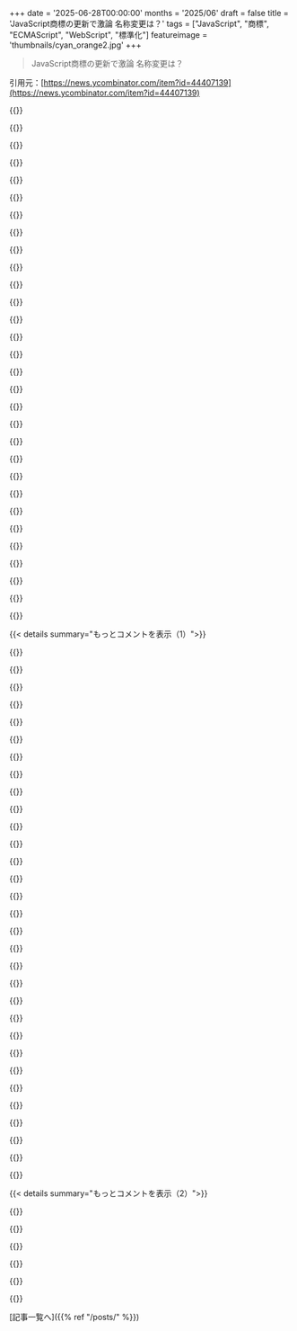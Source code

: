 +++
date = '2025-06-28T00:00:00'
months = '2025/06'
draft = false
title = 'JavaScript商標の更新で激論 名称変更は？'
tags = ["JavaScript", "商標", "ECMAScript", "WebScript", "標準化"]
featureimage = 'thumbnails/cyan_orange2.jpg'
+++

> JavaScript商標の更新で激論 名称変更は？

引用元：[https://news.ycombinator.com/item?id=44407139](https://news.ycombinator.com/item?id=44407139)




{{<matomeQuote body="マジな話、JavaScriptの名前をWebScriptに変えようぜ。WebAssemblyとか他のと合うし、商標も大丈夫そう。Javaって付いてるせいで混乱するし、名前はダサいままじゃん。今こそちゃんとした名前に変えるチャンスだって！最初数年は面倒かもだけど、絶対WebScriptで良かったって思う日が来るよ。" userName="tolmasky" createdAt="2025/06/29 12:03:05" color="#ff5733">}}




{{<matomeQuote body="WebScriptって名前なら、技術的なJavaScript（ECMAScript）と、みんなが普通に使うブラウザのAPI（FetchとかWebSocket）をまとめて呼べるから便利かもね。JSって言っても、実はブラウザ機能だったりして紛らわしいじゃん？でもWebScriptなら、開発者が「いつものJS」って思ってる集合体をうまく表せるんだ。ECMAScriptは純粋な仕様名だから、普段使いにはWebScriptの方がいいと思う。" userName="tolmasky" createdAt="2025/06/29 19:18:22" color="#45d325">}}




{{<matomeQuote body="WebScriptはAppleが商標登録してるみたいだよ<br>https://www.apple.com/legal/intellectual-property/trademark/...<br>でも今も使えるかは分かんないけどね。" userName="HelloImSteven" createdAt="2025/06/30 01:16:15" color="#38d3d3">}}




{{<matomeQuote body="USPTOで見たら、そのWebScriptの商標はもう「dead」（無効）になってるみたいだよ<br>https://tsdr.uspto.gov/#caseNumber=75300777\u0026caseSearchType=U..." userName="tolmasky" createdAt="2025/06/30 02:55:04" color="#785bff">}}




{{<matomeQuote body="ECMAScriptを使えばいいじゃん。どうせエコシステムでesmとかes6とかesnextとか、ECMAScript関連の言葉ってみんな使ってるんだし。" userName="SwiftyBug" createdAt="2025/06/29 16:59:45" color="">}}




{{<matomeQuote body="ECMAScriptもいいけど、多分流行らないだろうね。商標の都合でできた名前だし、マーケティング向きじゃないんだ。ECMAScriptにすると、OracleにJavaScriptを奪われたみたいで「負けた」感が出るかも。「JavaScriptを守ろう！」ってなりそう。WebScriptならHTML5みたいに、新しいスタートって感じを出せる。ECMAScriptを今から広めるのは無理だと思うよ。" userName="tolmasky" createdAt="2025/06/29 17:39:09" color="#785bff">}}




{{<matomeQuote body="マジで全部同意！変えるなら今だね。個人的にはECMAScriptの方が慣れてるけど、WebScriptが初心者とかよく知らない人にも分かりやすい名前だってのはナイスな指摘だと思うよ。" userName="0manrho" createdAt="2025/06/30 20:43:46" color="">}}




{{<matomeQuote body="要するにWebScriptはいい感じ、覚えやすいしね。<br>で、個人的な追加意見だけど：OracleとJavaTMはいつもの通り消え失せてくれたまえ。" userName="jasonm23" createdAt="2025/06/30 10:23:21" color="">}}




{{<matomeQuote body="WebScriptにしたら採用担当とかリクルーターが絶対混乱するって。「履歴書にJavaScript／WebScriptって書いてあるけど、どっちをよく使いましたか？」とか聞かれそうじゃん。" userName="mr_toad" createdAt="2025/06/29 13:12:35" color="">}}




{{<matomeQuote body="それって問題じゃなくて逆にメリットって考えようぜ！HTML5みたいに、WebScriptを「超イケてる新しい技術」としてアピールするんだ。マネージャーとか混乱するどころかテンション上がるって！<br>それに、発表されたばっかの技術なのに「経験5年あります！」って言えるようになるかもね（笑）。" userName="tolmasky" createdAt="2025/06/29 13:55:42" color="">}}




{{<matomeQuote body="採用担当者とのやり取り思い出したよ。<br>担「あなたの技術について簡単に聞きたいんだ」<br>俺「履歴書見れば分かるっしょ。まぁいいや」<br>担「OK！JavaScriptは何年使ってる？」<br>俺「マジ？…99年から使ってるから分かんないな」<br>担「完璧！じゃあ3年以上ってことで次行こう！」<br>…って感じ。笑" userName="zeroq" createdAt="2025/06/29 19:02:39" color="#45d325">}}




{{<matomeQuote body="あー、最近はだいたいECMAScript使ってるわ。" userName="egorfine" createdAt="2025/06/29 13:55:01" color="">}}




{{<matomeQuote body="これ面白い考えだけど、実際そんなこと起こる？プログラマー雇う人なら流石に知ってるでしょ。" userName="lkirkwood" createdAt="2025/06/29 13:34:08" color="">}}




{{<matomeQuote body="うわ、いつの転職活動？俺は9ヶ月前の転職活動で、履歴書にJavaScriptって書いてあるの見た採用担当から「この求人Javaが必要なんであなたはピッタリですね」って言われたことあるよ。" userName="komali2" createdAt="2025/06/29 15:08:07" color="#ff5c5c">}}




{{<matomeQuote body="最近の採用活動だとさ、自動システムがキーワードで完全一致させてて、もしWebScriptみたいな名前がシステムになかったらマッチしないから、誰もあなたの履歴書を見てくれないらしいよ。" userName="askonomm" createdAt="2025/06/29 13:37:53" color="">}}




{{<matomeQuote body="プログラミングの求人説明、絶対読んだことないでしょ。" userName="undefeated" createdAt="2025/06/29 13:37:27" color="">}}




{{<matomeQuote body="元の名前LiveScriptに戻せば？って思ったけど、なんかCoffeeScript作った人の言語に吸収されたみたい。失礼な話だね。<br>2000年代前半に＜script type=”application/livescript”＞タグがいっぱいのサイトをモダン化する仕事したんだ。あの名前で一般公開されたことあったっけ？よく分かんない。ググったらNetscapeのパブリックベータ版でそう呼ばれただけかも。変なの。" userName="donatj" createdAt="2025/06/29 14:08:30" color="#ff33a1">}}




{{<matomeQuote body="CoffeeScript作った人（Jeremy Ashkenas）はLiveScriptに直接関わってなかったと思うよ。LiveScriptはCocoから派生してて、CocoはCoffeeScriptから派生したんだ。<br>WikipediaはAshkenasが関わったって言ってるけど（［1］）、LiveScriptのサイトには名前がないね（［2］）。<br>［1］ https://en.m.wikipedia.org/wiki/LiveScript_(programming_lang...)<br>［2］ http://livescript.net/#thanks" userName="jampekka" createdAt="2025/06/29 19:26:41" color="#785bff">}}




{{<matomeQuote body="OracleはJavaって名前使うときジャカルタの政府に聞いたの？1億人以上いるのにさ。別の言語の名前のことで揉めてるけど、その言語の名前も誰かの島の意味で、それはプログラマーが飲んだコーヒーから来てて...って複雑すぎ。WebScriptならいいのに！（訴訟がダメなら）" userName="andyferris" createdAt="2025/06/29 12:44:43" color="">}}




{{<matomeQuote body="Oracleの訴訟は全然ダメだけど、奴らは時間をかけられるからタチ悪いんだよな。Ryan Dahlみたいな大事な人の時間を奪うなんて最悪だ。それにJavaScriptって名前自体が良くないんだ。当時のJavaの人気に乗っかろうとして付けた名前なんてダサすぎる。今どきSwiftScriptとかRustScriptなんて付けないだろ？名前を変えるのは大変だけど、あのOracleが相手なら、JS商標なんて捨ててWebScriptに変えちゃえば？Oracleに勝たせるんじゃなくて、JSの商標を無価値にするってことさ。" userName="tolmasky" createdAt="2025/06/29 13:38:26" color="#ff33a1">}}




{{<matomeQuote body="これ、ホントそう！20年前にJS始めた頃からあのダサい名前が嫌いだったんだよ。なんでJavaなんて入ってんの？GimpとかGNUとか、ああいう変なオタクっぽい名前、マジで無理。Web Script、俺も好きだよ。" userName="wltr" createdAt="2025/06/29 15:46:38" color="">}}




{{<matomeQuote body="GitHub.comでの名称変更に関するPRはこちら。<br>https://github.com/github-linguist/linguist/pull/7475" userName="welder" createdAt="2025/06/30 12:17:12" color="#785bff">}}




{{<matomeQuote body="「WebScriptに改名しよう」なんて、それTwitterのリブランディングと同じくらい成功しなさそうじゃない？" userName="ghurtado" createdAt="2025/06/29 22:03:02" color="">}}




{{<matomeQuote body="Cloudflareで動くWebAssemblyとか、Bevyで動くWebGPUが、Webブラウザと何か関係ある？" userName="pjmlp" createdAt="2025/06/30 09:33:37" color="">}}




{{<matomeQuote body="OracleはJavaScriptの名前で利益なんか出してないはずなのに、なんで訴訟なんか続けるわけ？「JavaScriptの商標、開発者コミュニティにあげます！」って言えば超カッコいいのにさ。利益にならないものを必死で守ってるなんて、マジで意味わかんない。" userName="maxk42" createdAt="2025/06/28 20:50:18" color="">}}




{{<matomeQuote body="OracleはZFSとGPLの統合を許可すれば、ブランドイメージをほぼ回復できるはずなのに、それすらしないだろうな。別にコストもかからないだろうに。でも、あいつらを擬人化して合理的な行動を期待するのは間違いか。" userName="homebrewer" createdAt="2025/06/28 21:01:33" color="">}}




{{<matomeQuote body="ブランドイメージを90％回復できるって言うけど、株価は1年前より50％も高いんだぜ。これがダメージになってるとはちょっと思えないな。" userName="muglug" createdAt="2025/06/28 21:53:46" color="">}}




{{<matomeQuote body="Bryan Cantrillによれば、Oracleに対してオープンマインドになる必要はない。思考の無駄だってさ。Oracleに対する考えは、思ってる以上に真実だって言うんだ。Oracleほど複雑さやニュアンスがない存在は人類史上いなかったって信じてる。Bryanは「Larry Ellisonを擬人化する罠にハマるな。芝刈り機みたいに考えろ。擬人化しないだろ、芝を刈るだけだ。手を突っ込めば切り落とされる、それだけ。’ああ、芝刈り機が俺を憎んでる’なんて思わないだろ—芝刈り機は君のことなんて気にしないし、憎むこともできない。芝刈り機を擬人化するな。Oracleについてもその罠にハマるな」と警告してるよ。<br>https://www.youtube.com/watch?v=-zRN7XLCRhc&t=1981s" userName="breve" createdAt="2025/06/29 00:07:31" color="#ff5c5c">}}




{{<matomeQuote body="強制されてないのに譲歩したら、弱みを見せたって思われる人もいるかもね。そういう意味では、ほんの少しでも人間味を見せるのは、かえって株価に悪影響を与えるかもしれないな。" userName="Lerc" createdAt="2025/06/28 22:11:36" color="">}}




{{<matomeQuote body="今どきはテクノロジー／ソフトウェア会社じゃなくて、弁護士会社だよね。存在理由は、持ってるもののライセンスを可能な限り売り続けることだけ。だから実際の価値に関係なく、しがみつけるものには何でもしがみつくのはかなり自然なことさ。" userName="drdaeman" createdAt="2025/06/28 20:56:13" color="">}}




{{< details summary="もっとコメントを表示（1）">}}

{{<matomeQuote body="これはホントそうだね。俺の経験だと、Oracleの主なビジネスは、複雑な契約にサインさせて、1〜2年待ってから違反で訴訟を起こし、そこから別の契約をゆすり取ることみたいだ。フリーソフトか、もっと訴訟好きじゃない会社の方がうまくやれないOracle製品には、まだ一つも出会ったことがないね。" userName="heybales" createdAt="2025/06/29 00:30:13" color="#38d3d3">}}




{{<matomeQuote body="給料分を正当化する必要がある弁護士たちがいるんだよ。それに、何も得ないのに何かを諦めるわけがないだろ。これが“市場原理”ってやつさ。" userName="WD-42" createdAt="2025/06/28 20:58:33" color="">}}




{{<matomeQuote body="いろんな部門がある巨大な会社だよ。OracleはJITコンパイラ、ガーベージコレクタ、言語インタープリタの分野で、最先端の研究者の一つなんだ。" userName="vips7L" createdAt="2025/06/28 22:03:03" color="">}}




{{<matomeQuote body="Satyaがオープンソースプロジェクトを支援してMicrosoftを人間味のある会社にしようとした試みは、本当にMicrosoftのイメージアップに役立ったよね。" userName="make3" createdAt="2025/06/28 23:29:29" color="">}}




{{<matomeQuote body="CDDLをアップデートしてZFSをGPLと統合できるようにするだけで、ブランドダメージの90％をひっくり返せるかもね。ZFSはLinuxで動かせるよ—LinuxカーネルとZFSの組み合わせは、二つの独立した作品の集合体なんだ。" userName="aleph_minus_one" createdAt="2025/06/28 22:05:19" color="#ff5c5c">}}




{{<matomeQuote body="だけど、その組み合わせを再配布するのは合法じゃないんだ。基本的に、LinuxディストリビューションはOpenZFSを同梱できないってこと。各ユーザーが自分で組み合わせなきゃいけないんだ。（これでみんなが止まるわけじゃないけど、Debianは“十分に違法”と解釈してて、OpenZFSをインストールする時に再配布権を失うって警告画面が出るらしいよ。）" userName="freeone3000" createdAt="2025/06/28 23:57:44" color="#45d325">}}




{{<matomeQuote body="CDDLを単にアップデートするより、BSD ＼ MITみたいに全部のライセンスを変えちゃえば？そっちの方がシンプルだよ。" userName="ksec" createdAt="2025/06/28 21:12:49" color="#45d325">}}




{{<matomeQuote body="OracleってB2Cじゃないから、あからさまなレントシーキング（不労所得狙い）でもブランドイメージは傷つかないんだよね。株主はレントシーキング大好きだし。これで「ライン」は上がる、まさに電解質！" userName="moritzwarhier" createdAt="2025/06/29 01:30:14" color="#ff33a1">}}




{{<matomeQuote body="俺は履歴書にOracleって書いてある人は絶対雇わない。あそこで働くのに必要なモラルの欠如が、すぐに不採用の理由になるから。" userName="coldpie" createdAt="2025/06/29 11:14:29" color="">}}




{{<matomeQuote body="それは短期的にしか「ライン」を上げないよ。長期的には会社はOracleを避けるようになって、売上は下がる。でも株主は長期のことなんて気にしないんだ。" userName="thayne" createdAt="2025/06/29 02:21:29" color="#45d325">}}




{{<matomeQuote body="ビジネス視点だとそれは違う見方だよ。ライセンスやサポートで直接儲けてるんじゃなくて、無料の広告効果を得てるんだ。名前やブランドを譲り渡したら、貴重なブランド認知を失うだけ。<br>確かに業界のほとんどの人はOracleを心底嫌ってるけど（このスレッド見ればわかるね）、Oracleとの関連性がその製品セットの専門知識の証だって見る人も多い。<br>俺は彼らのスタンスに同意しないけど、商業的には理にかなってるんだ。" userName="greggsy" createdAt="2025/06/28 22:45:14" color="#ff5c5c">}}




{{<matomeQuote body="これが重要だと思う。人を雇うと、たとえ会社に本当に必要じゃなくても、やることを見つけるんだよね。<br>これの他の例でお気に入りなのが、誰も得しないし、むしろ usability を悪くすることさえある単なるスタイルの変更みたいなUIリデザインを見るとき（cough Liquid Glass cough）。そういう時、「ああ、スタッフのデザイナーは給料を正当化する必要があったんだな」っていつも思う。" userName="hn_throwaway_99" createdAt="2025/06/28 21:10:38" color="">}}




{{<matomeQuote body="GP（前のコメント）は、Oracleの行動が純粋に機械的で人間的な視点からは意味不明だって言ってるんだよ。" userName="rendaw" createdAt="2025/06/29 02:41:06" color="">}}




{{<matomeQuote body="Microsoftの「core DNA」はまだしっかり残ってるよ。<br>彼らはオープンソースをうまく武器化した。最初は無料提供して、少しずつ巻き戻し（例：VSCodeプラグインのクローズ）、競合を最も効果的に潰す部分だけはオープンに残す。<br>彼らはオープンソースコードが「Free」みたいに振る舞うけど、しっかりコントロールしてる。Microsoftのイメージは俺の中では全然改善してないね。" userName="bayindirh" createdAt="2025/06/29 07:58:36" color="#ff5733">}}




{{<matomeQuote body="芝刈り機は goodwill なんて気にかけられないんだよ。" userName="arp242" createdAt="2025/06/28 20:59:53" color="">}}




{{<matomeQuote body="これらは全部プリンシパル＝エージェント問題の結果だよ。詳しくはここ見てみたら？https:＼＼www.investopedia.com＼terms＼p＼principal-agent-problem..." userName="lovich" createdAt="2025/06/28 21:34:06" color="#ff5c5c">}}




{{<matomeQuote body="もしマジ質問ならだけど、OracleはJavaとかOpenJDK、MySQL 8、Linuxカーネル開発（特にXFSやbtrfs）、GraalVM、Helidonとかにめっちゃ貢献してるよ。金も人も以前よりかけてるし。見てみて：https://lwn.net/Articles/1022414" userName="homebrewer" createdAt="2025/06/28 20:33:51" color="#45d325">}}




{{<matomeQuote body="みんな成功した会社を嫌うの好きだよね、特にここの人たち。何の価値もないから、こういう投稿は基本無視してるわ。" userName="beanjuiceII" createdAt="2025/06/28 20:59:44" color="">}}




{{<matomeQuote body="Oracleへの嫌いは他の成功企業とはちょっと違うと思うんだ。WindowsとかFacebook、Googleは昔クールだったけど、Oracleは一度もクールじゃなかった。高い製品売ったり、買収した会社締め付けたり、顧客脅したり、訴訟したり。Oracleの経営陣こそ資本主義の悪いとこ全部って感じ。" userName="toyg" createdAt="2025/06/28 21:55:56" color="#45d325">}}




{{<matomeQuote body="1979年から2000年頃までOracleのRDBMSソフトは多分世界一だったよ。Postgresみたいなフリーソフトより全然良かった。SQLはイマイチだけど、リレーショナルモデルとかトランザクション処理は優秀で、昔はOracleみたいな商用ソフトにしか良いのがなかったんだ。" userName="kragen" createdAt="2025/06/28 22:15:56" color="#ff33a1">}}




{{<matomeQuote body="↑（コメント5）でOracleのRDBMSが昔は最高だったって言ってるけど、その後どれが一番になったの？" userName="aleph_minus_one" createdAt="2025/06/28 22:20:08" color="">}}




{{<matomeQuote body="Sun Microsystemsは間違いなくマジで価値を生み出したよ。<br>Oracleの貢献は、買収した会社の功績を除くと、あんまハッキリしないよね。" userName="Someone1234" createdAt="2025/06/28 20:21:40" color="">}}




{{<matomeQuote body="多分Postgresじゃない？" userName="cerved" createdAt="2025/06/28 22:30:32" color="">}}




{{<matomeQuote body="俺が知る限りだけど、PostgresはOracleとかMicrosoft SQL Serverに比べると、水平方向のスケーリングはまだ劣ると思うんだよね。（俺が間違ってるか、状況変わってるかもだけど）" userName="aleph_minus_one" createdAt="2025/06/28 22:57:23" color="">}}




{{<matomeQuote body="多分ね。でも水平スケーリングならMariaDBが一番かも。ていうか、最近はハードウェアが進化したから、水平スケーリング自体そんな重要じゃないんだよ。何百コアもメモリ何TBも載せられる一台のサーバーで、ほとんどのDBの用途には対応できる。大規模データとか数千万QPSとかなら別だけどね。詳細はここ見て：https://www.servethehome.com/2025-server-starting-point-inte... と https://chipsandcheese.com/p/zen-5-variants-and-more-clock-f..." userName="kragen" createdAt="2025/06/28 22:58:02" color="#45d325">}}




{{<matomeQuote body="Sunは技術、Oracleはビジネスって感じ。Oracleが商標を簡単に手放すとは思えないね。オープンソースを潰すの得意だし。" userName="gardnr" createdAt="2025/06/28 20:29:47" color="">}}




{{<matomeQuote body="Oracleだって普通に技術力あるし、まだ続いてるじゃん... もしかしたらSunがやり方間違ってたんじゃない？" userName="beanjuiceII" createdAt="2025/06/28 20:57:54" color="">}}




{{<matomeQuote body="＞ MySQL 8 (2018年リリース)<br>多くの人がもうMariaDBに移ったよ。OracleがSunを買って(SunがMySQLを買ってた)から開発が止まったんだ。" userName="timeon" createdAt="2025/06/28 21:38:32" color="">}}




{{<matomeQuote body="＞ データベースで複数サーバー必要なら<br>サーバーなんて壊れるんだから、ちゃんとビジネスするなら複数いるに決まってるじゃん。冗長性のためにデータセンターも複数必要だよ。今のOracleのクラスターはRAIDみたいに動いて、物理サーバーが落ちても仮想データベースには影響ないんだよ。" userName="mr_toad" createdAt="2025/06/29 13:43:28" color="#ff33a1">}}




{{<matomeQuote body="ほとんどのDBはビジネス動かしてないよ。もう01973じゃないんだ。スマホのブラウザにSQL DBいっぱいあるし。俺は水平スケーラビリティの話をしてたんだ、フェイルオーバーじゃなくてね。クラウドなら障害時に2台目立てて時間払いでも済むし。君が言う機能は昔は意味あったけど、今はめちゃくちゃ大規模じゃなきゃ垂直スケーリングで十分で楽だよ。（オープンソースDBもHAやスケーラビリティのクラスターは対応してるけどね）" userName="kragen" createdAt="2025/06/29 17:23:04" color="#45d325">}}

{{</details>}}




{{< details summary="もっとコメントを表示（2）">}}

{{<matomeQuote body="Sunから引き継いだVirtualBoxもあるね。他にも多分あるけど、Oracleの営業がプロプライエタリな機能使ってると疑うと攻撃的になるって聞いたよ。そういうのがあるからOracle製品は使うの躊躇しちゃうんだ。" userName="arp242" createdAt="2025/06/28 21:03:58" color="">}}




{{<matomeQuote body="＞ 02000年頃までOracleのRDBMSソフトは多分世界一だった<br>反対はしないけど、俺が言いたかったのはそれじゃない。良い製品だったけど、付いてくる他のものがひどかった。DBA向けで開発者や趣味の人向けじゃなかった。そういう理由で、多くの人には好まれなかったんだよ。人気は技術的価値だけじゃないってこと。" userName="toyg" createdAt="2025/07/01 15:35:44" color="">}}




{{<matomeQuote body="でもSunって実際JavaScriptになんか貢献したっけ？" userName="raverbashing" createdAt="2025/06/28 20:43:49" color="">}}




{{<matomeQuote body="名前についてだけど、元々はLivescriptって呼ばれる予定だったんだよ。" userName="mosdl" createdAt="2025/06/28 21:04:03" color="">}}




{{<matomeQuote body="＞MySQLの開発がここ数年停滞してるって言うけど、9.0がようやくリリースされて、今は9.3だよ。毎回のリリースで何かすごいものがあるわけじゃないけど、開発は安定してる。MySQL 8.0は2026年4月にEOLだから、みんなそろそろ8.4 LTSに移行するべきだし、その頃には9.7xもLTSになるだろうね。HNではPostgresの話が多いけど、最近のMySQLも悪くないよ。古い5.0時代のイメージを持ってる人が多いと思うけど、それはJavaにも言えることだね。Oracleはたくさんのオープンソースコードに貢献してると思うけど、あまり評価されてないか、自慢しないだけだと思うな。" userName="ksec" createdAt="2025/06/28 21:32:14" color="">}}

{{</details>}}



[記事一覧へ]({{% ref "/posts/" %}})
